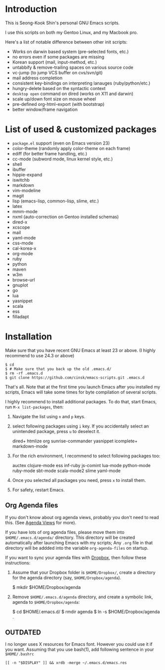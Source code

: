 
Introduction
============

This is Seong-Kook Shin's personal GNU Emacs scripts.

I use this scripts on both my Gentoo Linux, and my Macbook pro.

Here's a list of notable difference between other init scripts:

* Works on darwin based system (pre-selected fonts, etc.)
* no errors even if some packages are missing
* Korean support (mail, input-method, etc.)
* untabbify & remove-trailing spaces on various source code
* vc-jump (to jump VCS buffer on cvs/svn/git)
* mail address completion
* consistent key-bindings on interpreting lanauges (ruby/python/etc.)
* hungry-delete based on the syntactic context
* `desktop open` command on dired (works on X11 and darwin)
* scale up/down font size on mouse wheel
* pre-defined org-html-export (with bootstrap)
* better window/frame navigation

List of used & customized packages 
==================================

* `package.el` support (even on Emacs version 23)
* color-theme (randomly apply color-theme on each frame)
* ediff (for better frame handling, etc.)
* cc-mode (subword mode, linux kernel style, etc.)
* shell
* ibuffer
* hippie-expand
* iswitchb
* markdown
* vim-modeline
* magit
* lisp (emacs-lisp, common-lisp, slime, etc.)
* latex
* mmm-mode
* nxml (auto-correction on Gentoo installed schemas)
* dired-x
* xcscope
* mail
* yaml-mode
* css-mode
* cal-korea-x
* org-mode
* ruby
* python
* maven
* w3m
* browse-url
* gnuplot
* go
* lua
* yasnippet
* scala
* ess
* filladapt


Installation
============

Make sure that you have recent GNU Emacs at least 23 or above. (I
highly recommend to use 24.3 or above)

    $ cd
    $ # Make sure that you back up the old .emacs.d/
    $ rm -rf .emacs.d
    $ git clone https://github.com/cinsk/emacs-scripts.git .emacs.d

That's all.  Note that at the first time you launch Emacs after you
installed my scripts, Emacs will take some times for byte compilation
of several scripts.

I highly recommend to install additional packages.  To do that, start
Emacs, run `M-x list-packages`, then:

1. Navigate the list using `n` and `p` keys.
2. select following packages using `i` key.  If you accidentally select
   an unintended package, press `u` to deselect it.

    dired+
    htmlize
    org
    sunrise-commander
    yasnippet
    icomplete+
    markdown-mode

3. For the rich environment, I recommend to select following packages too:

    auctex
    clojure-mode
    ess
    inf-ruby
    js-comint
    lua-mode
    python-mode
    ruby-mode
    sbt-mode
    scala-mode2
    slime
    yaml-mode
    
4. Once you selected all packages you need, press `x` to install them.

5. For safety, restart Emacs.


Org Agenda files
----------------

If you don't know about org agenda views, probably you don't need to
read this.  (See
[Agenda Views](http://orgmode.org/manual/Agenda-Views.html) for more).

If you have lots of org agenda files, please move them into
`$HOME/.emacs.d/agenda/` directory.  This directory will be created
automatically after launching Emacs with my scripts;   Any `.org` file
in that directory will be addded into the variable `org-agenda-files` on
startup.


If you want to sync your agenda files with
[Dropbox](https://www.dropbox.com/), then follow these instructions:

1. Assume that your Dropbox folder is `$HOME/Dropbox/`, create a
   directory for the agenda directory (say, `$HOME/Dropbox/agenda`).

    $ mkdir $HOME/Dropbox/agenda
    
2. Remove `$HOME/.emacs.d/agenda` directory, and create a symbolic
   link, agenda to `$HOME/Dropbox/agenda`:

    $ cd $HOME/.emacs.d/
    $ rmdir agenda
    $ ln -s $HOME/Dropbox/agenda .

OUTDATED
--------

I no longer uses X resources for Emacs font.  However you could use it
if you want.  Assuming that you use bash(1), add following sentence in
your `$HOME/.bashrc`

    [[ -n "$DISPLAY" ]] && xrdb -merge ~/.emacs.d/emacs.res

